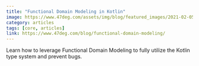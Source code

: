 ```yaml
---
title: "Functional Domain Modeling in Kotlin"
image: https://www.47deg.com/assets/img/blog/featured_images/2021-02-05-functional-domain-modeling-in-kotlin.jpg
category: articles
tags: [core, articles]
link: https://www.47deg.com/blog/functional-domain-modeling/
---
```


Learn how to leverage Functional Domain Modeling to fully utilize the Kotlin type system and prevent bugs.
